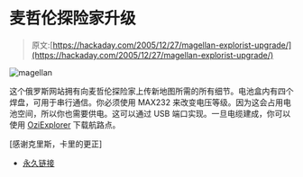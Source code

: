 # 麦哲伦探险家升级

> 原文:[https://hackaday.com/2005/12/27/magellan-explorist-upgrade/](https://hackaday.com/2005/12/27/magellan-explorist-upgrade/)

![magellan](../Images/af3081dcd67b3825f73e528c102d8689.png)

这个俄罗斯网站拥有向麦哲伦探险家上传新地图所需的所有细节。电池盒内有四个焊盘，可用于串行通信。你必须使用 MAX232 来改变电压等级。因为这会占用电池空间，所以你也需要供电。这可以通过 USB 端口实现。一旦电缆建成，你可以使用 [OziExplorer](http://www.oziexplorer.com/) 下载航路点。

[感谢克里斯，卡里的更正]

*   [永久链接](http://rhamphorinkx.newmail.ru/connect.htm)